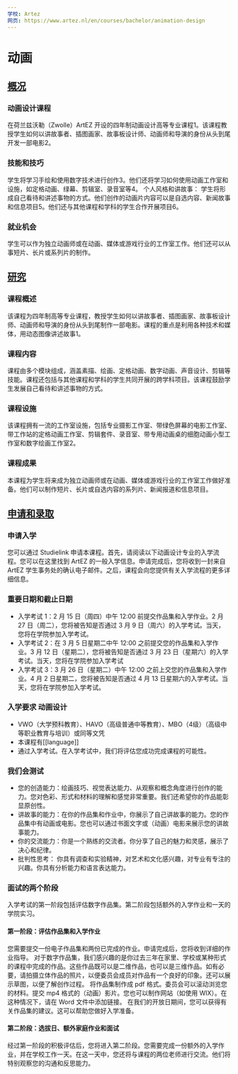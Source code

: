 ```yaml
---
学校: Artez
网页: https://www.artez.nl/en/courses/bachelor/animation-design
---
```

# 动画
## [概况](https://www.artez.nl/en/courses/bachelor/animation-design)
### 动画设计课程
在荷兰兹沃勒（Zwolle）ArtEZ 开设的四年制动画设计高等专业课程1。该课程教授学生如何以讲故事者、插图画家、故事板设计师、动画师和导演的身份从头到尾开发一部电影2。

### 技能和技巧
学生将学习手绘和使用数字技术进行创作3。他们还将学习如何使用动画工作室和设施，如定格动画、绿幕、剪辑室、录音室等4。
个人风格和讲故事： 学生将形成自己看待和讲述事物的方式。他们创作的动画片内容可以是自选内容、新闻故事和信息项目5。他们还与其他课程和学科的学生合作开展项目6。

### 就业机会
学生可以作为独立动画师或在动画、媒体或游戏行业的工作室工作。他们还可以从事短片、长片或系列片的制作。

## [研究](https://www.artez.nl/en/courses/bachelor/animation-design/study)

### 课程概述
该课程为四年制高等专业课程，教授学生如何以讲故事者、插图画家、故事板设计师、动画师和导演的身份从头到尾制作一部电影。课程的重点是利用各种技术和媒体，用动态图像讲述故事1。
### 课程内容
课程由多个模块组成，涵盖素描、绘画、定格动画、数字动画、声音设计、剪辑等技能。课程还包括与其他课程和学科的学生共同开展的跨学科项目。该课程鼓励学生发展自己看待和讲述事物的方式。
### 课程设施
该课程拥有一流的工作室设施，包括专业摄影工作室、带绿色屏幕的电影工作室、带工作站的定格动画工作室、剪辑套件、录音室、带专用动画桌的细胞动画小型工作室和数字绘画工作室2。
### 课程成果
本课程为学生将来成为独立动画师或在动画、媒体或游戏行业的工作室工作做好准备。他们可以制作短片、长片或自选内容的系列片、新闻报道和信息项目。

## [申请和录取](https://www.artez.nl/en/courses/bachelor/animation-design/admission)

### 申请入学
您可以通过 Studielink 申请本课程。首先，请阅读以下动画设计专业的入学流程。您可以在这里找到 ArtEZ 的一般入学信息。申请完成后，您将收到一封来自 ArtEZ 学生事务处的确认电子邮件。之后，课程会向您提供有关入学流程的更多详细信息。

### 重要日期和截止日期
- 入学考试 1：2 月 15 日（周四）中午 12:00 前提交作品集和入学作业。2 月 27 日（周二），您将被告知是否通过 3 月 9 日（周六）的入学考试。当天，您将在学院参加入学考试。
- 入学考试 2：在 3 月 5 日星期二中午 12:00 之前提交您的作品集和入学作业。3 月 12 日（星期二），您将被告知是否通过 3 月 23 日（星期六）的入学考试。当天，您将在学院参加入学考试
- 入学考试 3：3 月 26 日（星期二）中午 12:00 之前上交您的作品集和入学作业。4 月 2 日星期二，您将被告知是否通过 4 月 13 日星期六的入学考试。当天，您将在学院参加入学考试。

### 入学要求 动画设计
- VWO（大学预科教育）、HAVO（高级普通中等教育）、MBO（4级）（高级中等职业教育与培训）或同等文凭 
- 本课程有[[language]]
- 通过入学考试。在入学考试中，我们将评估您成功完成课程的可能性。
 
### 我们会测试 
- 您的创造能力：绘画技巧、视觉表达能力、从观察和概念角度进行创作的能力。您对色彩、形式和材料的理解和感觉非常重要。我们还希望你的作品能彰显原创性。 
- 讲故事的能力：在你的作品集和作业中，你展示了自己讲故事的能力。您的作品集中有动画或电影。您也可以通过书面文字或（动画）电影来展示您的讲故事能力。
- 你的交流能力：你是一个熟练的交流者。你分享了自己的魅力和灵感，展示了决心和纪律。
- 批判性思考： 你具有调查和实验精神，对艺术和文化感兴趣，对专业有专注的兴趣。你具有分析能力和语言表达能力。

### 面试的两个阶段 
入学考试的第一阶段包括评估数字作品集。第二阶段包括额外的入学作业和一天的学院实习。

#### 第一阶段：评估作品集和入学作业 
您需要提交一份电子作品集和两份已完成的作业。申请完成后，您将收到详细的作业指导。
对于数字作品集，我们感兴趣的是你过去三年在家里、学校或某种形式的课程中完成的作品。这些作品既可以是二维作品，也可以是三维作品。如有必要，请拍摄立体作品的照片，以便委员会成员对作品有一个良好的印象。还可以展示草图，以便了解创作过程。
将作品集制作成 pdf 格式。委员会可以滚动浏览您的材料。提交 mp4 格式的（动画）影片。您也可以制作网站（如使用 WIX）。在这种情况下，请在 Word 文件中添加链接。 
在我们的开放日期间，您可以获得有关作品集的建议。这可以帮助您做好入学准备。

#### 第二阶段：选拔日、额外家庭作业和面试 
经过第一阶段的积极评估后，您将进入第二阶段。您需要完成一份额外的入学作业，并在学校工作一天。在这一天中，您还将与课程的两位老师进行交流。他们将特别观察您的沟通和反思能力。